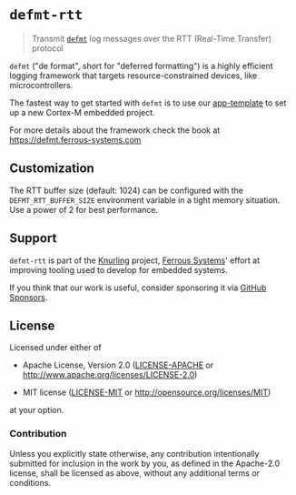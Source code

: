 # `defmt-rtt`

> Transmit [`defmt`] log messages over the RTT (Real-Time Transfer) protocol

[`defmt`]: https://github.com/knurling-rs/defmt

`defmt` ("de format", short for "deferred formatting") is a highly efficient logging framework that targets resource-constrained devices, like microcontrollers.

The fastest way to get started with `defmt` is to use our [app-template] to set up a new Cortex-M embedded project.

[app-template]: https://github.com/knurling-rs/app-template

For more details about the framework check the book at https://defmt.ferrous-systems.com

## Customization

The RTT buffer size (default: 1024) can be configured with the `DEFMT_RTT_BUFFER_SIZE` environment variable in a tight memory situation. Use a power of 2 for best performance.

## Support

`defmt-rtt` is part of the [Knurling] project, [Ferrous Systems]' effort at
improving tooling used to develop for embedded systems.

If you think that our work is useful, consider sponsoring it via [GitHub
Sponsors].

## License

Licensed under either of

- Apache License, Version 2.0 ([LICENSE-APACHE](LICENSE-APACHE) or
  http://www.apache.org/licenses/LICENSE-2.0)

- MIT license ([LICENSE-MIT](LICENSE-MIT) or http://opensource.org/licenses/MIT)

at your option.

### Contribution

Unless you explicitly state otherwise, any contribution intentionally submitted
for inclusion in the work by you, as defined in the Apache-2.0 license, shall be
licensed as above, without any additional terms or conditions.

[Knurling]: https://knurling.ferrous-systems.com/
[Ferrous Systems]: https://ferrous-systems.com/
[GitHub Sponsors]: https://github.com/sponsors/knurling-rs

